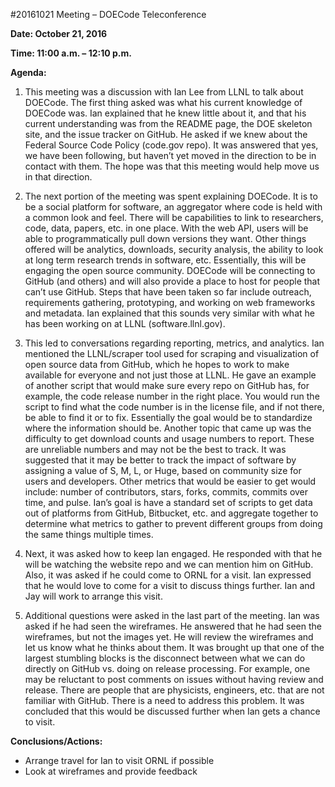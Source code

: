 #20161021 Meeting – DOECode Teleconference 

**Date: October 21, 2016**

**Time: 11:00 a.m. – 12:10 p.m.**

**Agenda:**

1.	This meeting was a discussion with Ian Lee from LLNL to talk about DOECode. The first thing asked was what his current knowledge of DOECode was. Ian explained that he knew little about it, and that his current understanding was from the README page, the DOE skeleton site, and the issue tracker on GitHub. He asked if we knew about the Federal Source Code Policy (code.gov repo). It was answered that yes, we have been following, but haven’t yet moved in the direction to be in contact with them. The hope was that this meeting would help move us in that direction.

2.	The next portion of the meeting was spent explaining DOECode. It is to be a social platform for software, an aggregator where code is held with a common look and feel. There will be capabilities to link to researchers, code, data, papers, etc. in one place. With the web API, users will be able to programmatically pull down versions they want. Other things offered will be analytics, downloads, security analysis, the ability to look at long term research trends in software, etc. Essentially, this will be engaging the open source community. DOECode will be connecting to GitHub (and others) and will also provide a place to host for people that can’t use GitHub. Steps that have been taken so far include outreach, requirements gathering, prototyping, and working on web frameworks and metadata. Ian explained that this sounds very similar with what he has been working on at LLNL (software.llnl.gov).

3.	This led to conversations regarding reporting, metrics, and analytics. Ian mentioned the LLNL/scraper tool used for scraping and visualization of open source data from GitHub, which he hopes to work to make available for everyone and not just those at LLNL. He gave an example of another script that would make sure every repo on GitHub has, for example, the code release number in the right place. You would run the script to find what the code number is in the license file, and if not there, be able to find it or to fix. Essentially the goal would be to standardize where the information should be. Another topic that came up was the difficulty to get download counts and usage numbers to report. These are unreliable numbers and may not be the best to track. It was suggested that it may be better to track the impact of software by assigning a value of S, M, L, or Huge, based on community size for users and developers. Other metrics that would be easier to get would include: number of contributors, stars, forks, commits, commits over time, and pulse. Ian’s goal is have a standard set of scripts to get data out of platforms from GitHub, Bitbucket, etc. and aggregate together to determine what metrics to gather to prevent different groups from doing the same things multiple times. 

4.	Next, it was asked how to keep Ian engaged. He responded with that he will be watching the website repo and we can mention him on GitHub. Also, it was asked if he could come to ORNL for a visit. Ian expressed that he would love to come for a visit to discuss things further. Ian and Jay will work to arrange this visit.

5.	Additional questions were asked in the last part of the meeting. Ian was asked if he had seen the wireframes. He answered that he had seen the wireframes, but not the images yet. He will review the wireframes and let us know what he thinks about them. It was brought up that one of the largest stumbling blocks is the disconnect between what we can do directly on GitHub vs. doing on release processing. For example, one may be reluctant to post comments on issues without having review and release. There are people that are physicists, engineers, etc. that are not familiar with GitHub. There is a need to address this problem. It was concluded that this would be discussed further when Ian gets a chance to visit.

**Conclusions/Actions:**
 - Arrange travel for Ian to visit ORNL if possible  
 - Look at wireframes and provide feedback
